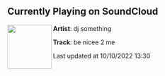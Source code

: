 ## Currently Playing on SoundCloud

[<img align="left" width="100" src="https://i1.sndcdn.com/avatars-wxvQxKIrKD9On4z2-pzR2dw-t500x500.jpg">](https://soundcloud.com/djsmth/nicee3)

**Artist**: dj something 

**Track**: be nicee 2 me

Last updated at 10/10/2022 13:30
